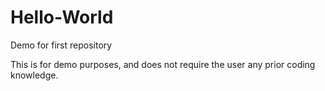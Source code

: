 # Hello-World
Demo for first repository

This is for demo purposes, and does not require the user any prior coding knowledge.
